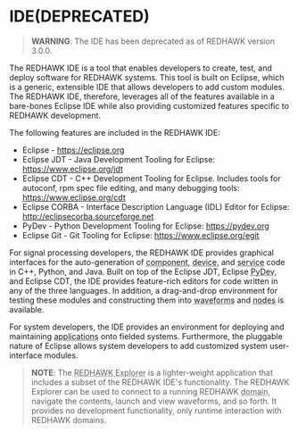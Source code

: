 # IDE(DEPRECATED)

> **WARNING**:  The IDE has been deprecated as of REDHAWK version 3.0.0.

The REDHAWK IDE is a tool that enables developers to create, test, and deploy software for REDHAWK systems. This tool is built on Eclipse, which is a generic, extensible IDE that allows developers to add custom modules. The REDHAWK IDE, therefore, leverages all of the features available in a bare-bones Eclipse IDE while also providing customized features specific to REDHAWK development.

The following features are included in the REDHAWK IDE:

  - Eclipse - <https://eclipse.org>
  - Eclipse JDT - Java Development Tooling for Eclipse: <https://www.eclipse.org/jdt>
  - Eclipse CDT - C++ Development Tooling for Eclipse. Includes tools for autoconf, rpm spec file editing, and many debugging tools: <https://www.eclipse.org/cdt>
  - Eclipse CORBA - Interface Description Language (IDL) Editor for Eclipse: <http://eclipsecorba.sourceforge.net>
  - PyDev - Python Development Tooling for Eclipse: <https://pydev.org>
  - Eclipse Git - Git Tooling for Eclipse: <https://www.eclipse.org/egit>

For signal processing developers, the REDHAWK IDE provides graphical interfaces for the auto-generation of <abbr title="See Glossary.">component</abbr>, <abbr title="See Glossary.">device</abbr>, and <abbr title="See Glossary.">service</abbr> code in C++, Python, and Java. Built on top of the Eclipse JDT, Eclipse <abbr title="See Glossary.">PyDev</abbr>, and Eclipse CDT, the IDE provides feature-rich editors for code written in any of the three languages. In addition, a drag-and-drop environment for testing these modules and constructing them into <abbr title="See Glossary.">waveforms</abbr> and <abbr title="See Glossary.">nodes</abbr> is available.

For system developers, the IDE provides an environment for deploying and maintaining <abbr title="See Glossary.">applications</abbr> onto fielded systems. Furthermore, the pluggable nature of Eclipse allows system developers to add customized system user-interface modules.


> **NOTE**:  The <abbr title="See Glossary.">REDHAWK Explorer</abbr> is a lighter-weight application that includes a subset of the REDHAWK IDE's functionality. The REDHAWK Explorer can be used to connect to a running REDHAWK <abbr title="See Glossary.">domain</abbr>, navigate the contents, launch and view waveforms, and so forth. It provides no development functionality, only runtime interaction with REDHAWK domains.

